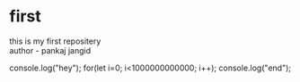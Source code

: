 # first
this is my first repositery
<br>
author - pankaj jangid 

console.log("hey");
for(let i=0; i<1000000000000; i++);
console.log("end");
